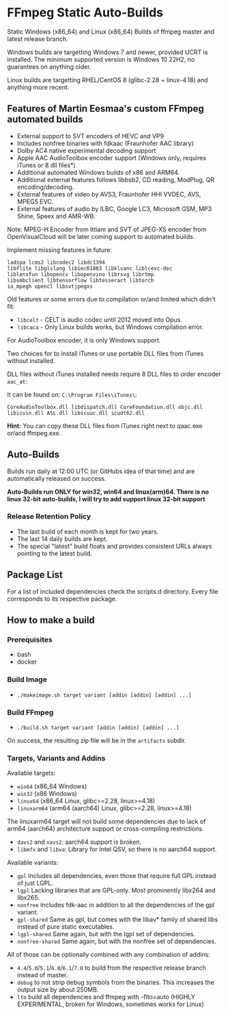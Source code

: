 # FFmpeg Static Auto-Builds

Static Windows (x86_64) and Linux (x86_64) Builds of ffmpeg master and latest release branch.

Windows builds are targetting Windows 7 and newer, provided UCRT is installed.
The minimum supported version is Windows 10 22H2, no guarantees on anything older.

Linux builds are targetting RHEL/CentOS 8 (glibc-2.28 + linux-4.18) and anything more recent.

## Features of Martin Eesmaa's custom FFmpeg automated builds

- External support to SVT encoders of HEVC and VP9
- Includes nonfree binaries with fdkaac (Fraunhofer AAC library)
- Dolby AC4 native experimental decoding support
- Apple AAC AudioToolbox encoder support (Windows only, requires iTunes or 8 dll files*)
- Additional automated Windows builds of x86 and ARM64.
- Additional external features follows libbsb2, CD reading, ModPlug, QR encoding/decoding.
- External features of video by AVS3, Fraunhofer HHI VVDEC, AVS, MPEG5 EVC.
- External features of audio by ILBC, Google LC3, Microsoft GSM, MP3 Shine, Speex and AMR-WB.

Note: MPEG-H Encoder from Ittiam and SVT of JPEG-XS encoder from OpenVisualCloud will be later coming support to automated builds.

Implement missing features in future:

```
ladspa lcms2 libcodec2 libdc1394
libflite libglslang libiec61883 libklvanc liblcevc-dec 
liblensfun libopencv libopenvino librsvg librtmp
libsmbclient libtensorflow libtesseract libtorch 
ia_mpegh opencl libsvtjpegxs
```

Old features or some errors due to compilation or/and limited which didn't fit:

* `libcelt` - CELT is audio codec until 2012 moved into Opus.
* `libcaca` - Only Linux builds works, but Windows compilation error.

For AudioToolbox encoder, it is only Windows support.

Two choices for to install iTunes or use portable DLL files from iTunes without installed.

DLL files without iTunes installed needs require 8 DLL files to order encoder `aac_at`:

It can be found on: `C:\Program Files\iTunes\`:

```
CoreAudioToolbox.dll libdispatch.dll CoreFoundation.dll objc.dll libicuin.dll ASL.dll libicuuc.dll icudt62.dll
```

**Hint:** You can copy these DLL files from iTunes right next to qaac.exe or/and ffmpeg.exe.

## Auto-Builds

Builds run daily at 12:00 UTC (or GitHubs idea of that time) and are automatically released on success.

**Auto-Builds run ONLY for win32, win64 and linux(arm)64. There is no linux 32-bit auto-builds, I will try to add support linux 32-bit support**

### Release Retention Policy

- The last build of each month is kept for two years.
- The last 14 daily builds are kept.
- The special "latest" build floats and provides consistent URLs always pointing to the latest build.

## Package List

For a list of included dependencies check the scripts.d directory.
Every file corresponds to its respective package.

## How to make a build

### Prerequisites

* bash
* docker

### Build Image

* `./makeimage.sh target variant [addin [addin] [addin] ...]`

### Build FFmpeg

* `./build.sh target variant [addin [addin] [addin] ...]`

On success, the resulting zip file will be in the `artifacts` subdir.

### Targets, Variants and Addins

Available targets:
* `win64` (x86_64 Windows)
* `win32` (x86 Windows)
* `linux64` (x86_64 Linux, glibc>=2.28, linux>=4.18)
* `linuxarm64` (arm64 (aarch64) Linux, glibc>=2.28, linux>=4.18)

The linuxarm64 target will not build some dependencies due to lack of arm64 (aarch64) architecture support or cross-compiling restrictions.

* `davs2` and `xavs2`: aarch64 support is broken.
* `libmfx` and `libva`: Library for Intel QSV, so there is no aarch64 support.

Available variants:
* `gpl` Includes all dependencies, even those that require full GPL instead of just LGPL.
* `lgpl` Lacking libraries that are GPL-only. Most prominently libx264 and libx265.
* `nonfree` Includes fdk-aac in addition to all the dependencies of the gpl variant.
* `gpl-shared` Same as gpl, but comes with the libav* family of shared libs instead of pure static executables.
* `lgpl-shared` Same again, but with the lgpl set of dependencies.
* `nonfree-shared` Same again, but with the nonfree set of dependencies.

All of those can be optionally combined with any combination of addins:
* `4.4`/`5.0`/`5.1`/`6.0`/`6.1`/`7.0` to build from the respective release branch instead of master.
* `debug` to not strip debug symbols from the binaries. This increases the output size by about 250MB.
* `lto` build all dependencies and ffmpeg with -flto=auto (HIGHLY EXPERIMENTAL, broken for Windows, sometimes works for Linux)
